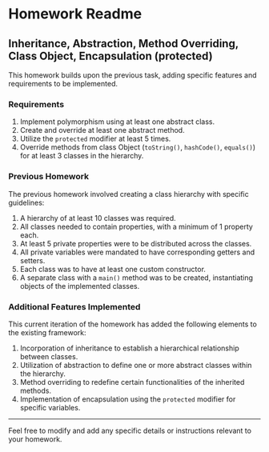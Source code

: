# Homework Readme

## Inheritance, Abstraction, Method Overriding, Class Object, Encapsulation (protected)

This homework builds upon the previous task, adding specific features and requirements to be implemented.

### Requirements

1. Implement polymorphism using at least one abstract class.
2. Create and override at least one abstract method.
3. Utilize the `protected` modifier at least 5 times.
4. Override methods from class Object (`toString()`, `hashCode()`, `equals()`) for at least 3 classes in the hierarchy.

### Previous Homework

The previous homework involved creating a class hierarchy with specific guidelines:

1. A hierarchy of at least 10 classes was required.
2. All classes needed to contain properties, with a minimum of 1 property each.
3. At least 5 private properties were to be distributed across the classes.
4. All private variables were mandated to have corresponding getters and setters.
5. Each class was to have at least one custom constructor.
6. A separate class with a `main()` method was to be created, instantiating objects of the implemented classes.

### Additional Features Implemented

This current iteration of the homework has added the following elements to the existing framework:

1. Incorporation of inheritance to establish a hierarchical relationship between classes.
2. Utilization of abstraction to define one or more abstract classes within the hierarchy.
3. Method overriding to redefine certain functionalities of the inherited methods.
4. Implementation of encapsulation using the `protected` modifier for specific variables.

---

Feel free to modify and add any specific details or instructions relevant to your homework.